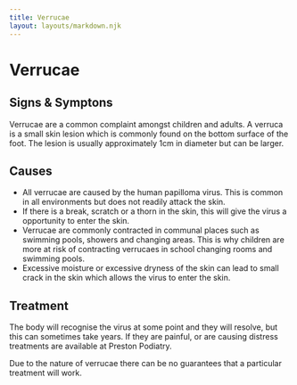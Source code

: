 ```yaml
---
title: Verrucae
layout: layouts/markdown.njk
---
```


# Verrucae

## Signs & Symptons

Verrucae are a common complaint amongst children and adults.
A verruca is a small skin lesion which is commonly found on the bottom surface of the foot. The lesion is usually approximately 1cm in diameter but can be larger.

## Causes

- All verrucae are caused by the human papilloma virus. This is common in all environments but does not readily attack the skin.
- If there is a break, scratch or a thorn in the skin, this will give the virus a opportunity to enter the skin.
- Verrucae are commonly contracted in communal places such as swimming pools, showers and changing areas. This is why children are more at risk of contracting verrucaes in school changing rooms and swimming pools.
- Excessive moisture or excessive dryness of the skin can lead to small crack in the skin which allows the virus to enter the skin.

## Treatment

The body will recognise the virus at some point and they will resolve, but this can sometimes take years. If they are painful, or are causing distress treatments are available at Preston Podiatry.

Due to the nature of verrucae there can be no guarantees that a particular treatment will work.
